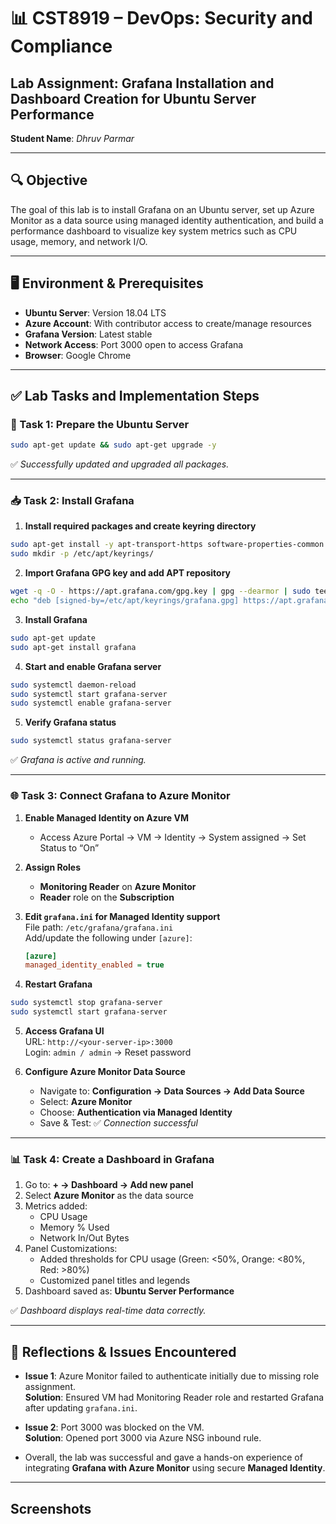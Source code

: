
# 📊 CST8919 – DevOps: Security and Compliance  
## **Lab Assignment**: Grafana Installation and Dashboard Creation for Ubuntu Server Performance  
**Student Name**: *Dhruv Parmar* 

---

## 🔍 Objective  
The goal of this lab is to install Grafana on an Ubuntu server, set up Azure Monitor as a data source using managed identity authentication, and build a performance dashboard to visualize key system metrics such as CPU usage, memory, and network I/O.

---

## 🖥️ Environment & Prerequisites  

- **Ubuntu Server**: Version 18.04 LTS  
- **Azure Account**: With contributor access to create/manage resources  
- **Grafana Version**: Latest stable  
- **Network Access**: Port 3000 open to access Grafana  
- **Browser**: Google Chrome

---

## ✅ Lab Tasks and Implementation Steps

### 🔧 Task 1: Prepare the Ubuntu Server  

```bash
sudo apt-get update && sudo apt-get upgrade -y
```

✅ *Successfully updated and upgraded all packages.*

---

### 📥 Task 2: Install Grafana  

1. **Install required packages and create keyring directory**  
```bash
sudo apt-get install -y apt-transport-https software-properties-common wget
sudo mkdir -p /etc/apt/keyrings/
```

2. **Import Grafana GPG key and add APT repository**  
```bash
wget -q -O - https://apt.grafana.com/gpg.key | gpg --dearmor | sudo tee /etc/apt/keyrings/grafana.gpg > /dev/null
echo "deb [signed-by=/etc/apt/keyrings/grafana.gpg] https://apt.grafana.com stable main" | sudo tee -a /etc/apt/sources.list.d/grafana.list
```

3. **Install Grafana**  
```bash
sudo apt-get update
sudo apt-get install grafana
```

4. **Start and enable Grafana server**  
```bash
sudo systemctl daemon-reload
sudo systemctl start grafana-server
sudo systemctl enable grafana-server
```

5. **Verify Grafana status**  
```bash
sudo systemctl status grafana-server
```

✅ *Grafana is active and running.*

---

### 🌐 Task 3: Connect Grafana to Azure Monitor  

1. **Enable Managed Identity on Azure VM**  
   - Access Azure Portal → VM → Identity → System assigned → Set Status to “On”

2. **Assign Roles**  
   - **Monitoring Reader** on **Azure Monitor**  
   - **Reader** role on the **Subscription**

3. **Edit `grafana.ini` for Managed Identity support**  
   File path: `/etc/grafana/grafana.ini`  
   Add/update the following under `[azure]`:
   ```ini
   [azure]
   managed_identity_enabled = true
   ```

4. **Restart Grafana**  
```bash
sudo systemctl stop grafana-server
sudo systemctl start grafana-server
```

5. **Access Grafana UI**  
   URL: `http://<your-server-ip>:3000`  
   Login: `admin / admin` → Reset password

6. **Configure Azure Monitor Data Source**  
   - Navigate to: **Configuration → Data Sources → Add Data Source**  
   - Select: **Azure Monitor**  
   - Choose: **Authentication via Managed Identity**  
   - Save & Test: ✅ *Connection successful*

---

### 📊 Task 4: Create a Dashboard in Grafana  

1. Go to: **+ → Dashboard → Add new panel**  
2. Select **Azure Monitor** as the data source  
3. Metrics added:
   - CPU Usage
   - Memory % Used
   - Network In/Out Bytes  
4. Panel Customizations:
   - Added thresholds for CPU usage (Green: <50%, Orange: <80%, Red: >80%)
   - Customized panel titles and legends  
5. Dashboard saved as: **Ubuntu Server Performance**

✅ *Dashboard displays real-time data correctly.*

---


## 📝 Reflections & Issues Encountered

- **Issue 1**: Azure Monitor failed to authenticate initially due to missing role assignment.  
  **Solution**: Ensured VM had Monitoring Reader role and restarted Grafana after updating `grafana.ini`.

- **Issue 2**: Port 3000 was blocked on the VM.  
  **Solution**: Opened port 3000 via Azure NSG inbound rule.

- Overall, the lab was successful and gave a hands-on experience of integrating **Grafana with Azure Monitor** using secure **Managed Identity**.

---
## Screenshots


